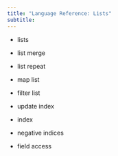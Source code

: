 ```yaml
---
title: "Language Reference: Lists"
subtitle:
---
```


- lists
- list merge
- list repeat
- map list
- filter list
- update index

- index
- negative indices
- field access
